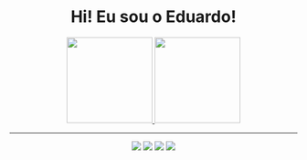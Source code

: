 
<div align="center"><h1>Hi! Eu sou o Eduardo!</h1></div>
<div align="center" display="flex">
  <a href="https://github.com/Duzoka">
  <img height="150em" src="https://github-readme-stats.vercel.app/api?username=duzoka&show_icons=true&theme=tokyonight&include_all_commits=true&count_private=true"/>
  <img height="150em" src="https://github-readme-stats.vercel.app/api/top-langs/?username=duzoka&layout=compact&langs_count=7&theme=tokyonight"/>
</div>

  <hr>
  
  <div align="center"> 
 	<a href="https://www.twitch.tv/phatheys" target="_blank"><img src="https://img.shields.io/badge/Twitch-9146FF?style=for-the-badge&logo=twitch&logoColor=white" target="_blank"></a>
 <a href="https://discord.com/users/eoduzoka#5978" target="_blank"><img src="https://img.shields.io/badge/Discord-7289DA?style=for-the-badge&logo=discord&logoColor=white" target="_blank"></a> 
  <a href = "mailto:eduardosilvamesquita61@gmail.com"><img src="https://img.shields.io/badge/-Gmail-%23333?style=for-the-badge&logo=gmail&logoColor=white" target="_blank"></a>
 <a href="https://www.linkedin.com/in/eduardo-silva-mesquita-3a3a2a227/" target="_blank"><img src="https://img.shields.io/badge/-LinkedIn-%230077B5?style=for-the-badge&logo=linkedin&logoColor=white" target="_blank"></a>
 
</div>
